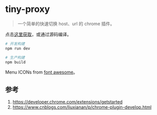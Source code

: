 # tiny-proxy

> 一个简单的快速切换 host、url 的 chrome 插件。

点击[这里获取](./tiny-proxy.crx)，或通过源码编译。

```bash
# 开发构建
npm run dev

# 生产构建
npm build
```

Menu ICONs from [font awesome](https://fontawesome.com/)。

## 参考

1. https://developer.chrome.com/extensions/getstarted
2. https://www.cnblogs.com/liuxianan/p/chrome-plugin-develop.html
